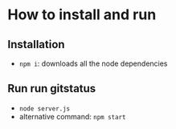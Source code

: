 # How to install and run

## Installation

- `npm i`: downloads all the node dependencies


## Run run gitstatus

- `node server.js`
- alternative command: `npm start`